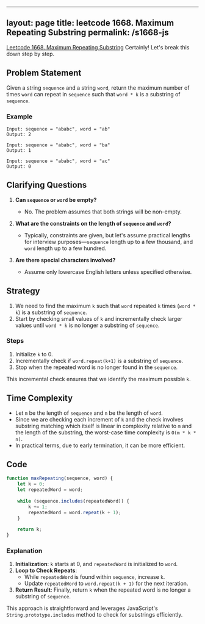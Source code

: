 
---
layout: page
title: leetcode 1668. Maximum Repeating Substring
permalink: /s1668-js
---
[Leetcode 1668. Maximum Repeating Substring](https://algoadvance.github.io/algoadvance/l1668)
Certainly! Let's break this down step by step.

## Problem Statement

Given a string `sequence` and a string `word`, return the maximum number of times `word` can repeat in `sequence` such that `word * k` is a substring of `sequence`.

### Example
```text
Input: sequence = "ababc", word = "ab"
Output: 2

Input: sequence = "ababc", word = "ba"
Output: 1

Input: sequence = "ababc", word = "ac"
Output: 0
```

## Clarifying Questions
1. **Can `sequence` or `word` be empty?**
   - No. The problem assumes that both strings will be non-empty.
   
2. **What are the constraints on the length of `sequence` and `word`?**
   - Typically, constraints are given, but let's assume practical lengths for interview purposes—`sequence` length up to a few thousand, and `word` length up to a few hundred.

3. **Are there special characters involved?**
   - Assume only lowercase English letters unless specified otherwise.

## Strategy
1. We need to find the maximum `k` such that `word` repeated `k` times (`word * k`) is a substring of `sequence`.
2. Start by checking small values of `k` and incrementally check larger values until `word * k` is no longer a substring of `sequence`.

### Steps
1. Initialize `k` to 0.
2. Incrementally check if `word.repeat(k+1)` is a substring of `sequence`.
3. Stop when the repeated word is no longer found in the `sequence`.

This incremental check ensures that we identify the maximum possible `k`.

## Time Complexity
- Let `m` be the length of `sequence` and `n` be the length of `word`.
- Since we are checking each increment of `k` and the check involves substring matching which itself is linear in complexity relative to `m` and the length of the substring, the worst-case time complexity is `O(m * k * n)`.
- In practical terms, due to early termination, it can be more efficient.

## Code

```javascript
function maxRepeating(sequence, word) {
    let k = 0;
    let repeatedWord = word;
    
    while (sequence.includes(repeatedWord)) {
        k += 1;
        repeatedWord = word.repeat(k + 1);
    }
    
    return k;
}
```

### Explanation
1. **Initialization**: `k` starts at 0, and `repeatedWord` is initialized to `word`.
2. **Loop to Check Repeats**:
   - While `repeatedWord` is found within `sequence`, increase `k`.
   - Update `repeatedWord` to `word.repeat(k + 1)` for the next iteration.
3. **Return Result**: Finally, return `k` when the repeated word is no longer a substring of `sequence`.

This approach is straightforward and leverages JavaScript's `String.prototype.includes` method to check for substrings efficiently.